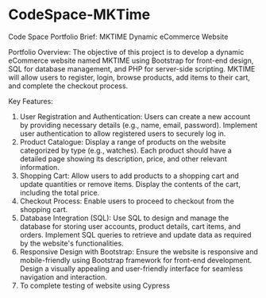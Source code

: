 # CodeSpace-MKTime

Code Space 
Portfolio Brief: MKTIME Dynamic eCommerce Website

Portfolio Overview: The objective of this project is to develop a dynamic eCommerce website named MKTIME using Bootstrap for front-end design, SQL for database management, and PHP for server-side scripting. MKTIME will allow users to register, login, browse products, add items to their cart, and complete the checkout process.

Key Features:

1.  User Registration and Authentication:
Users can create a new account by providing necessary details (e.g., name, email, password).
Implement user authentication to allow registered users to securely log in.
2.  Product Catalogue:
Display a range of products on the website categorized by type (e.g., watches).
Each product should have a detailed page showing its description, price, and other relevant information.
3.  Shopping Cart:
Allow users to add products to a shopping cart and update quantities or remove items.
Display the contents of the cart, including the total price.
4.  Checkout Process:
Enable users to proceed to checkout from the shopping cart.
5.  Database Integration (SQL):
Use SQL to design and manage the database for storing user accounts, product details, cart items, and orders.
Implement SQL queries to retrieve and update data as required by the website's functionalities.
6.  Responsive Design with Bootstrap:
Ensure the website is responsive and mobile-friendly using Bootstrap framework for front-end development.
Design a visually appealing and user-friendly interface for seamless navigation and interaction.
7. To complete testing of website using Cypress
